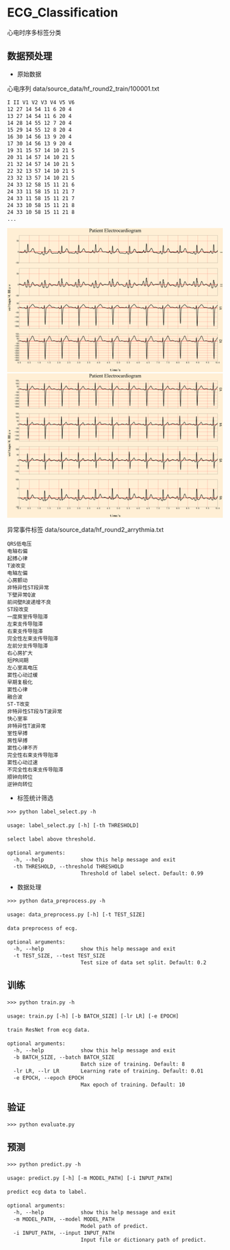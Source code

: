 # ECG_Classification
心电时序多标签分类

## 数据预处理

- 原始数据

心电序列  data/source_data/hf_round2_train/100001.txt
```
I II V1 V2 V3 V4 V5 V6
12 27 14 54 11 6 20 4
13 27 14 54 11 6 20 4
14 28 14 55 12 7 20 4
15 29 14 55 12 8 20 4
16 30 14 56 13 9 20 4
17 30 14 56 13 9 20 4
19 31 15 57 14 10 21 5
20 31 14 57 14 10 21 5
21 32 14 57 14 10 21 5
22 32 13 57 14 10 21 5
23 32 13 57 14 10 21 5
24 33 12 58 15 11 21 6
24 33 11 58 15 11 21 7
24 33 11 58 15 11 21 7
24 33 10 58 15 11 21 8
24 33 10 58 15 11 21 8
...
```
![image](https://github.com/JagerLee/ECG-Classification/blob/main/data/0.png)
![image](https://github.com/JagerLee/ECG-Classification/blob/main/data/1.png)

异常事件标签  data/source_data/hf_round2_arrythmia.txt
```
QRS低电压
电轴右偏
起搏心律
T波改变
电轴左偏
心房颤动
非特异性ST段异常
下壁异常Q波
前间壁R波递增不良
ST段改变
一度房室传导阻滞
左束支传导阻滞
右束支传导阻滞
完全性左束支传导阻滞
左前分支传导阻滞
右心房扩大
短PR间期
左心室高电压
窦性心动过缓
早期复极化
窦性心律
融合波
ST-T改变
非特异性ST段与T波异常
快心室率
非特异性T波异常
室性早搏
房性早搏
窦性心律不齐
完全性右束支传导阻滞
窦性心动过速
不完全性右束支传导阻滞
顺钟向转位
逆钟向转位
```

- 标签统计筛选
```
>>> python label_select.py -h

usage: label_select.py [-h] [-th THRESHOLD]

select label above threshold.

optional arguments:
  -h, --help            show this help message and exit
  -th THRESHOLD, --threshold THRESHOLD
                        Threshold of label select. Default: 0.99
```

- 数据处理
```
>>> python data_preprocess.py -h

usage: data_preprocess.py [-h] [-t TEST_SIZE]

data preprocess of ecg.

optional arguments:
  -h, --help            show this help message and exit
  -t TEST_SIZE, --test TEST_SIZE
                        Test size of data set split. Default: 0.2
```

## 训练

```
>>> python train.py -h

usage: train.py [-h] [-b BATCH_SIZE] [-lr LR] [-e EPOCH]

train ResNet from ecg data.

optional arguments:
  -h, --help            show this help message and exit
  -b BATCH_SIZE, --batch BATCH_SIZE
                        Batch size of training. Default: 8
  -lr LR, --lr LR       Learning rate of training. Default: 0.01
  -e EPOCH, --epoch EPOCH
                        Max epoch of training. Default: 10
```

## 验证

```
>>> python evaluate.py
```

## 预测
```
>>> python predict.py -h

usage: predict.py [-h] [-m MODEL_PATH] [-i INPUT_PATH]

predict ecg data to label.

optional arguments:
  -h, --help            show this help message and exit
  -m MODEL_PATH, --model MODEL_PATH
                        Model path of predict.
  -i INPUT_PATH, --input INPUT_PATH
                        Input file or dictionary path of predict.
```
